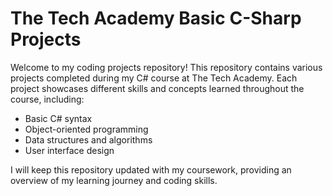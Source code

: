 # The Tech Academy Basic C-Sharp Projects

Welcome to my coding projects repository! This repository contains various projects completed during my C# course at The Tech Academy. Each project showcases different skills and concepts learned throughout the course, including:

- Basic C# syntax
- Object-oriented programming
- Data structures and algorithms
- User interface design

I will keep this repository updated with my coursework, providing an overview of my learning journey and coding skills.
